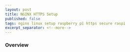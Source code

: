 ```yaml
---
layout: post
title: NGINX HTTPS Setup
published: false
tags: nginx linux setup raspberry pi https secure raspi
excerpt_separator: <!--more-->
---
```


### Overview